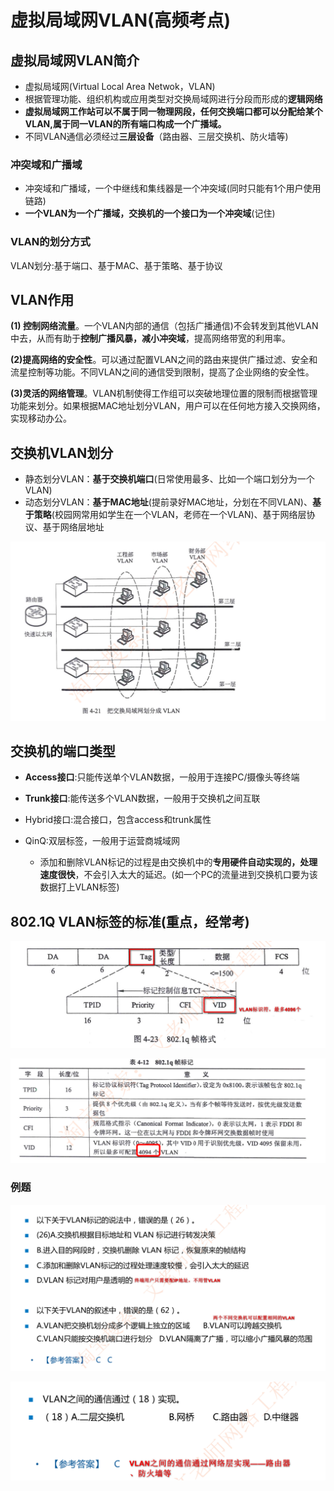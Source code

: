 # 虚拟局域网VLAN(高频考点)

## 虚拟局域网VLAN简介

- 虚拟局域网(Virtual Local Area Netwok，VLAN)
- 根据管理功能、组织机构或应用类型对交换局域网进行分段而形成的**逻辑网络**
- **虚拟局域网工作站可以不属于同一物理网段，任何交换端口都可以分配给某个VLAN,属于同一VLAN的所有端口构成一个广播域。**
- 不同VLAN通信必须经过**三层设备**（路由器、三层交换机、防火墙等)

### 冲突域和广播域

- 冲突域和广播域，一个中继线和集线器是一个冲突域(同时只能有1个用户使用链路)
- **一个VLAN为一个广播域，交换机的一个接口为一个冲突域**(记住)

### VLAN的划分方式

VLAN划分:基于端口、基于MAC、基于策略、基于协议

## VLAN作用

**(1) 控制网络流量**。一个VLAN内部的通信（包括广播通信)不会转发到其他VLAN中去，从而有助于**控制广播风暴，减小冲突域**，提高网络带宽的利用率。

**(2)提高网络的安全性**。可以通过配置VLAN之间的路由来提供广播过滤、安全和流星控制等功能。不同VLAN之间的通信受到限制，提高了企业网络的安全性。

**(3)灵活的网络管理**。VLAN机制使得工作组可以突破地理位置的限制而根据管理功能来划分。如果根据MAC地址划分VLAN，用户可以在任何地方接入交换网络，实现移动办公。

## 交换机VLAN划分

- 静态划分VLAN：**基于交换机端口**(日常使用最多、比如一个端口划分为一个VLAN)
- 动态划分VLAN：**基于MAC地址**(提前录好MAC地址，分划在不同VLAN)、**基于策略**(校园网常用如学生在一个VLAN，老师在一个VLAN)、基于网络层协议、基于网络层地址

![image-20230227202051954](./assets/image-20230227202051954.png)

## 交换机的端口类型

- **Access接口**:只能传送单个VLAN数据，一般用于连接PC/摄像头等终端

- **Trunk接口**:能传送多个VLAN数据，一般用于交换机之间互联

- Hybrid接口:混合接口，包含access和trunk属性

- QinQ:双层标签，一般用于运营商城域网
  - 添加和删除VLAN标记的过程是由交换机中的**专用硬件自动实现的，处理速度很快**，不会引入太大的延迟。(如一个PC的流量进到交换机口要为该数据打上VLAN标签)

## 802.1Q  VLAN标签的标准(重点，经常考)

![image-20230227202449356](./assets/image-20230227202449356.png)

![image-20230227202728402](./assets/image-20230227202728402.png)

### 例题

![image-20230227202926352](./assets/image-20230227202926352.png)

![image-20230227202940224](./assets/image-20230227202940224.png)